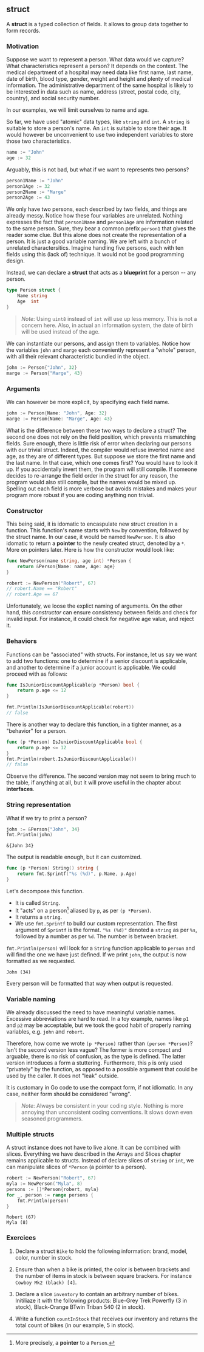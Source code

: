 ## struct

A **struct** is a typed collection of fields. It allows to group data together to form records.

### Motivation

Suppose we want to represent a person. What data would we capture? What characteristics represent a person? It depends on the context. The medical department of a hospital may need data like first name, last name, date of birth, blood type, gender, weight and height and plenty of medical information. The administrative department of the same hospital is likely to be interested in data such as name, address (street, postal code, city, country), and social security number.

In our examples, we will limit ourselves to name and age.

So far, we have used "atomic" data types, like `string` and `int`. A `string` is suitable to store a person's name. An `int` is suitable to store their age. It would however be unconvenient to use two independent variables to store those two characteristics.

```go
name := "John"
age := 32
```

Arguably, this is not bad, but what if we want to represents two persons?

```go
person1Name := "John"
person1Age := 32
person2Name := "Marge"
person2Age := 43
```

We only have two persons, each described by two fields, and things are already messy. Notice how these four variables are unrelated. Nothing expresses the fact that `person1Name` and `person1Age` are information related to the same person. Sure, they bear a common prefix `person1` that gives the reader some clue. But this alone does not create the representation of a person. It is just a good variable naming. We are left with a bunch of unrelated charactersitics. Imagine handling five persons, each with ten fields using this (lack of) technique. It would not be good programming design.

Instead, we can declare a **struct** that acts as a **blueprint** for a person -- any person.

```go
type Person struct {
    Name string
    Age  int
}
```

> _Note_: Using `uint8` instead of `int` will use up less memory. This is not a concern here. Also, in actual an information system, the date of birth will be used instead of the age.

We can instantiate our persons, and assign them to variables. Notice how the variables `john` and `marge` each conveniently represent a "whole" person, with all their relevant characteristic bundled in the object.

```go
john := Person{"John", 32}
marge := Person{"Marge", 43}
```

### Arguments

We can however be more explicit, by specifying each field name.

```go
john := Person{Name: "John", Age: 32}
marge := Persom{Name: "Marge", Age: 43}
```

What is the difference between these two ways to declare a struct? The second one does not rely on the field position, which prevents mismatching fields. Sure enough, there is little risk of error when declaring our persons with our trivial struct. Indeed, the compiler would refuse inverted name and age, as they are of different types. But suppose we store the first name and the last name. In that case, which one comes first? You would have to look it up. If you accidentally invert them, the program will still compile. If someone decides to re-arrange the field order in the struct for any reason, the program would also still compile, but the names would be mixed up. Spelling out each field is more verbose but avoids mistakes and makes your program more robust if you are coding anything non trivial.

### Constructor

This being said, it is idomatic to encaspulate new struct creation in a function. This function's name starts with `New` by convention, followed by the struct name. In our case, it would be named `NewPerson`. It is also idomatic to return a **pointer** to the newly created struct, denoted by a `*`. More on pointers later. Here is how the constructor would look like:

```go
func NewPerson(name string, age int) *Person {
    return &Person{Name: name, Age: age}
}

robert := NewPerson("Robert", 67)
// robert.Name == "Robert"
// robert.Age == 67
```

Unfortunately, we loose the explict naming of arguments. On the other hand, this _constructor_ can ensure consistency between fields and check for invalid input. For instance, it could check for negative age value, and reject it.

### Behaviors

Functions can be "associated" with structs. For instance, let us say we want to add two functions: one to determine if a senior discount is applicable, and another to determine if a junior account is applicable. We could proceed with as follows:

```go
func IsJuniorDiscountApplicable(p *Person) bool {
    return p.age <= 12
}

fmt.Println(IsJuniorDiscountApplicable(robert))
// false
```

There is another way to declare this function, in a tighter manner, as a "behavior" for a person.

```go
func (p *Person) IsJuniorDiscountApplicable bool {
    return p.age <= 12
}
fmt.Println(robert.IsJuniorDiscountApplicable())
// false
```

Observe the difference. The second version may not seem to bring much to the table, if anything at all, but it will prove useful in the chapter about **interfaces**.

### String representation

What if we try to print a person?

```go
john := &Person{"John", 34}
fmt.Println(john)
```

```
&{John 34}
```

The output is readable enough, but it can customized.

```go
func (p *Person) String() string {
	return fmt.Sprintf("%s (%d)", p.Name, p.Age)
}
```

Let's decompose this function.

- It is called `String`.
- It "acts" on a person[^person-pointer] aliased by `p`, as per `(p *Person)`.
- It returns a `string`.
- We use `fmt.Sprintf` to build our custom representation. The first argument of `Sprintf` is the format. `"%s (%d)"` denoted a `string` as per `%s`, followed by a number as per `%d`. The number is between bracket.

[^person-pointer]: More precisely, a **pointer** to a `Person`.

`fmt.Println(person)` will look for a `String` function applicable to `person` and will find the one we have just defined. If we print `john`, the output is now formatted as we requested.

```
John (34)
```

Every person will be formatted that way when output is requested.

### Variable naming

We already discussed the need to have meaningful variable names. Excessive abbreviations are hard to read. In a toy example, names like `p1` and `p2` may be acceptable, but we took the good habit of properly naming variables, e.g. `john` and `robert`.

Therefore, how come we wrote `(p *Person)` rather than `(person *Person)`? Isn't the second version less vague? The former is more compact and arguable, there is no risk of confusion, as the type is defined. The latter version introduces a form a stuttering. Furthermore, this `p` is only used "privately" by the function, as opposed to a possible argument that could be used by the caller. It does not "leak" outside.

It is customary in Go code to use the compact form, if not idiomatic. In any case, neither form should be considered "wrong".

> _Note_: Always be consistent in your coding style. Nothing is more annoying than unconsistent coding conventions. It slows down even seasoned programmers.

### Multiple structs

A struct instance does not have to live alone. It can be combined with slices. Everything we have described in the Arrays and Slices chapter remains applicable to structs. Instead of declare slices of `string` or `int`, we can manipulate slices of `*Person` (a pointer to a person).

```go
robert := NewPerson("Robert", 67)
myla := NewPerson("Myla", 8)
persons := []*Person{robert, myla}
for _, person := range persons {
	fmt.Println(person)
}
```

```
Robert (67)
Myla (8)
```

### Exercices

1. Declare a struct `Bike` to hold the following information: brand, model, color, number in stock.

2. Ensure than when a bike is printed, the color is between brackets and the number of items in stock is between square brackers. For instance `Cowboy Mk2 (black) [4]`.

3. Declare a slice `inventory` to contain an arbitrary number of bikes. Initiliaze it with the following products: Blue-Grey Trek Powerfly (3 in stock), Black-Orange BTwin Triban 540 (2 in stock).

4. Write a function `countInStock` that receives our inventory and returns the total count of bikes (in our example, 5 in stock).
